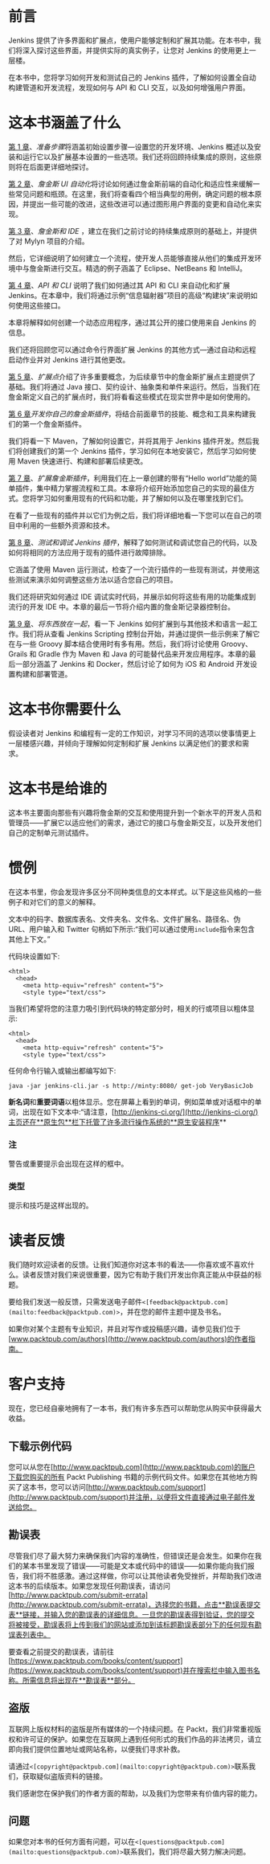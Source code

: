 # 前言

Jenkins 提供了许多界面和扩展点，使用户能够定制和扩展其功能。在本书中，我们将深入探讨这些界面，并提供实际的真实例子，让您对 Jenkins 的使用更上一层楼。

在本书中，您将学习如何开发和测试自己的 Jenkins 插件，了解如何设置全自动构建管道和开发流程，发现如何与 API 和 CLI 交互，以及如何增强用户界面。

# 这本书涵盖了什么

[第 1 章](1.html#DB7S1-497efea050ab4b7582c7e2ed4ba920ee "Chapter 1. Preparatory Steps")、*准备步骤*将涵盖初始设置步骤—设置您的开发环境、Jenkins 概述以及安装和运行它以及扩展基本设置的一些选项。我们还将回顾持续集成的原则，这些原则将在后面更详细地探讨。

[第 2 章](2.html#I3QM2-497efea050ab4b7582c7e2ed4ba920ee "Chapter 2. Automating the Jenkins UI")、*詹金斯 UI 自动化*将讨论如何通过詹金斯前端的自动化和适应性来缓解一些常见问题和瓶颈。在这里，我们将查看四个相当典型的用例，确定问题的根本原因，并提出一些可能的改进，这些改进可以通过图形用户界面的变更和自动化来实现。

[第 3 章](3.html#MSDG1-497efea050ab4b7582c7e2ed4ba920ee "Chapter 3. Jenkins and the IDE")、*詹金斯和 IDE* ，建立在我们之前讨论的持续集成原则的基础上，并提供了对 Mylyn 项目的介绍。

然后，它详细说明了如何建立一个流程，使开发人员能够直接从他们的集成开发环境中与詹金斯进行交互。精选的例子涵盖了 Eclipse、NetBeans 和 IntelliJ。

[第 4 章](4.html#RL0A1-497efea050ab4b7582c7e2ed4ba920ee "Chapter 4. The API and the CLI")、*API 和 CLI* 说明了我们如何通过其 API 和 CLI 来自动化和扩展 Jenkins。在本章中，我们将通过示例“信息辐射器”项目的高级“构建块”来说明如何使用这些接口。

本章将解释如何创建一个动态应用程序，通过其公开的接口使用来自 Jenkins 的信息。

我们还将回顾您可以通过命令行界面扩展 Jenkins 的其他方式—通过自动和远程启动作业并对 Jenkins 进行其他更改。

[第 5 章](5.html#12AK81-497efea050ab4b7582c7e2ed4ba920ee "Chapter 5. Extension Points")、*扩展点*介绍了许多重要概念，为后续章节中的詹金斯扩展点主题提供了基础。我们将通过 Java 接口、契约设计、抽象类和单件来运行。然后，当我们在詹金斯定义自己的扩展点时，我们将看看这些模式在现实世界中是如何使用的。

[第 6 章](6.html#190861-497efea050ab4b7582c7e2ed4ba920ee "Chapter 6. Developing Your Own Jenkins Plugin")*开发你自己的詹金斯插件*，将结合前面章节的技能、概念和工具来构建我们的第一个詹金斯插件。

我们将看一下 Maven，了解如何设置它，并将其用于 Jenkins 插件开发。然后我们将创建我们的第一个 Jenkins 插件，学习如何在本地安装它，然后学习如何使用 Maven 快速进行、构建和部署后续更改。

[第 7 章](7.html#1BRPS1-497efea050ab4b7582c7e2ed4ba920ee "Chapter 7. Extending Jenkins Plugins")、*扩展詹金斯插件*，利用我们在上一章创建的带有“Hello world”功能的简单插件，集中精力掌握流程和工具。本章将介绍开始添加您自己的实现的最佳方式。您将学习如何重用现有的代码和功能，并了解如何以及在哪里找到它们。

在看了一些现有的插件并以它们为例之后，我们将详细地看一下您可以在自己的项目中利用的一些额外资源和技术。

[第 8 章](8.html#1MBG22-497efea050ab4b7582c7e2ed4ba920ee "Chapter 8. Testing and Debugging Jenkins Plugins")、*测试和调试 Jenkins 插件*，解释了如何测试和调试您自己的代码，以及如何将相同的方法应用于现有的插件进行故障排除。

它涵盖了使用 Maven 运行测试，检查了一个流行插件的一些现有测试，并使用这些测试来演示如何调整这些方法以适合您自己的项目。

我们还将研究如何通过 IDE 调试实时代码，并展示如何将这些有用的功能集成到流行的开发 IDE 中。本章的最后一节将介绍内置的詹金斯记录器控制台。

[第 9 章](9.html#1Q5IA2-497efea050ab4b7582c7e2ed4ba920ee "Chapter 9. Putting Things Together")、*将东西放在一起*，看一下 Jenkins 如何扩展到与其他技术和语言一起工作。我们将从查看 Jenkins Scripting 控制台开始，并通过提供一些示例来了解它在与一些 Groovy 脚本结合使用时有多有用。然后，我们将讨论使用 Groovy、Grails 和 Gradle 作为 Maven 和 Java 的可能替代品来开发应用程序。本章的最后一部分涵盖了 Jenkins 和 Docker，然后讨论了如何为 iOS 和 Android 开发设置构建和部署管道。

# 这本书你需要什么

假设读者对 Jenkins 和编程有一定的工作知识，对学习不同的选项以使事情更上一层楼感兴趣，并倾向于理解如何定制和扩展 Jenkins 以满足他们的要求和需求。

# 这本书是给谁的

这本书主要面向那些有兴趣将詹金斯的交互和使用提升到一个新水平的开发人员和管理员——扩展它以适应他们的需求，通过它的接口与詹金斯交互，以及开发他们自己的定制单元测试插件。

# 惯例

在这本书里，你会发现许多区分不同种类信息的文本样式。以下是这些风格的一些例子和对它们的意义的解释。

文本中的码字、数据库表名、文件夹名、文件名、文件扩展名、路径名、伪 URL、用户输入和 Twitter 句柄如下所示:“我们可以通过使用`include`指令来包含其他上下文。”

代码块设置如下:

```
<html>
  <head>
    <meta http-equiv="refresh" content="5">
    <style type="text/css">
```

当我们希望将您的注意力吸引到代码块的特定部分时，相关的行或项目以粗体显示:

```
<html>
  <head>
    <meta http-equiv="refresh" content="5">
    <style type="text/css">
```

任何命令行输入或输出都编写如下:

```
java -jar jenkins-cli.jar -s http://minty:8080/ get-job VeryBasicJob

```

**新名词**和**重要词语**以粗体显示。您在屏幕上看到的单词，例如菜单或对话框中的单词，出现在如下文本中:“请注意，[http://jenkins-ci.org/](http://jenkins-ci.org/)主页还在**原生包**栏下托管了许多流行操作系统的**原生安装程序**

### 注

警告或重要提示会出现在这样的框中。

### 类型

提示和技巧是这样出现的。

# 读者反馈

我们随时欢迎读者的反馈。让我们知道你对这本书的看法——你喜欢或不喜欢什么。读者反馈对我们来说很重要，因为它有助于我们开发出你真正能从中获益的标题。

要给我们发送一般反馈，只需发送电子邮件`<[feedback@packtpub.com](mailto:feedback@packtpub.com)>`，并在您的邮件主题中提及书名。

如果你对某个主题有专业知识，并且对写作或投稿感兴趣，请参见我们位于[www.packtpub.com/authors](http://www.packtpub.com/authors)的作者指南。

# 客户支持

现在，您已经自豪地拥有了一本书，我们有许多东西可以帮助您从购买中获得最大收益。

## 下载示例代码

您可以从您在[http://www.packtpub.com](http://www.packtpub.com)的账户下载您购买的所有 Packt Publishing 书籍的示例代码文件。如果您在其他地方购买了这本书，您可以访问[http://www.packtpub.com/support](http://www.packtpub.com/support)并注册，以便将文件直接通过电子邮件发送给您。

## 勘误表

尽管我们尽了最大努力来确保我们内容的准确性，但错误还是会发生。如果你在我们的某本书里发现了错误——可能是文本或代码中的错误——如果你能向我们报告，我们将不胜感激。通过这样做，你可以让其他读者免受挫折，并帮助我们改进这本书的后续版本。如果您发现任何勘误表，请访问[http://www.packtpub.com/submit-errata](http://www.packtpub.com/submit-errata)，选择您的书籍，点击**勘误表提交表**链接，并输入您的勘误表的详细信息。一旦您的勘误表得到验证，您的提交将被接受，勘误表将上传到我们的网站或添加到该标题勘误表部分下的任何现有勘误表列表中。

要查看之前提交的勘误表，请前往[https://www.packtpub.com/books/content/support](https://www.packtpub.com/books/content/support)并在搜索栏中输入图书名称。所需信息将出现在**勘误表**部分。

## 盗版

互联网上版权材料的盗版是所有媒体的一个持续问题。在 Packt，我们非常重视版权和许可证的保护。如果您在互联网上遇到任何形式的我们作品的非法拷贝，请立即向我们提供位置地址或网站名称，以便我们寻求补救。

请通过`<[copyright@packtpub.com](mailto:copyright@packtpub.com)>`联系我们，获取疑似盗版资料的链接。

我们感谢您在保护我们的作者方面的帮助，以及我们为您带来有价值内容的能力。

## 问题

如果您对本书的任何方面有问题，可以在`<[questions@packtpub.com](mailto:questions@packtpub.com)>`联系我们，我们将尽最大努力解决问题。